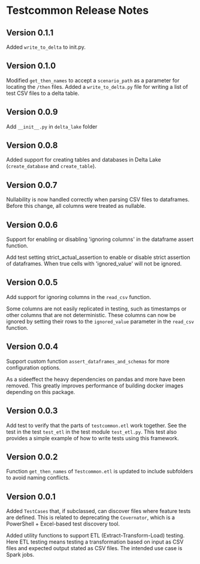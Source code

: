 # Testcommon Release Notes

## Version 0.1.1

Added `write_to_delta` to init.py.

## Version 0.1.0

Modified `get_then_names` to accept a `scenario_path` as a parameter for locating the `/then` files.
Added a `write_to_delta.py` file for writing a list of test CSV files to a delta table.

## Version 0.0.9

Add `__init__.py` in `delta_lake` folder

## Version 0.0.8

Added support for creating tables and databases in Delta Lake (`create_database` and `create_table`).

## Version 0.0.7

Nullability is now handled correctly when parsing CSV files to dataframes.
Before this change, all columns were treated as nullable.

## Version 0.0.6

Support for enabling or disabling 'ignoring columns' in the dataframe assert function.

Add test setting strict_actual_assertion to enable or disable strict assertion of dataframes.
When true cells with 'ignored_value' will not be ignored.

## Version 0.0.5

Add support for ignoring columns in the `read_csv` function.

Some columns are not easily replicated in testing, such as timestamps or other columns that are not deterministic.
These columns can now be ignored by setting their rows to the `ignored_value` parameter in the `read_csv` function.

## Version 0.0.4

Support custom function `assert_dataframes_and_schemas` for more configuration options.

As a sideeffect the heavy dependencies on pandas and more have been removed. This
greatly improves performance of building docker images depending on this package.

## Version 0.0.3

Add test to verify that the parts of `testcommon.etl` work together.
See the test in the test `test_etl` in the test module `test_etl.py`.
This test also provides a simple example of how to write tests using this framework.

## Version 0.0.2

Function `get_then_names` of `Testcommon.etl` is updated to include subfolders to avoid naming conflicts.

## Version 0.0.1

Added `TestCases` that, if subclassed, can discover files where feature tests are defined. This is related to deprecating the `Covernator`, which is a PowerShell + Excel-based test discovery tool.

Added utility functions to support ETL (Extract-Transform-Load) testing. Here ETL testing means testing a transformation based on input as CSV files and expected output stated as CSV files.
The intended use case is Spark jobs.
